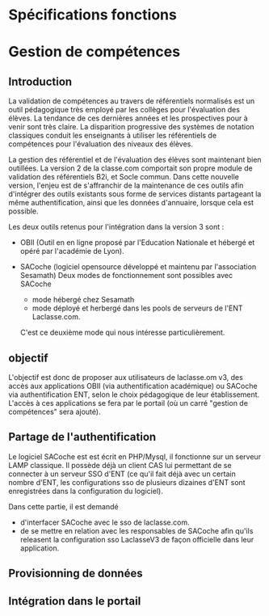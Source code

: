 # Spécifications fonctions
# Gestion de compétences

## Introduction
La validation de compétences au travers de référentiels normalisés est un outil pédagogique très employé par les collèges pour l'évaluation des élèves.
La tendance de ces dernières années et les prospectives pour à venir sont très claire. 
La disparition progressive des systèmes de notation classiques conduit les enseignants à utiliser les référentiels de compétences pour l'évaluation des niveaux des élèves.

La gestion des référentiel et de l'évaluation des élèves sont maintenant bien outillées. La version 2 de la classe.com comportait son propre module de validation des référentiels B2i, et Socle commun.
Dans cette nouvelle version, l'enjeu est de s'affranchir de la maintenance de ces outils afin d'intégrer des outils existants sous forme de services distants partageant la même authentification, ainsi que les données d'annuaire, lorsque cela est possible.

Les deux outils retenus pour l'intégration dans la version 3 sont :
- OBII (Outil en en ligne proposé par l'Education Nationale et hébergé et opéré par l'académie de Lyon).
- SACoche (logiciel opensource développé et maintenu par l'association Sesamath)
  Deux modes de fonctionnement sont possibles avec SACoche
    - mode hébergé chez Sesamath
    - mode déployé et herbergé dans les pools de serveurs de l'ENT Laclasse.com.
    
    C'est ce deuxième mode qui nous intéresse particulièrement.
    
## objectif

L'objectif est donc de proposer aux utilisateurs de laclasse.om v3, des accès aux applications OBII (via authentification académique) ou SACoche via authentification ENT, selon le choix pédagogique de leur établissement.
L'accès à ces applications se fera par le portail (où un carré "gestion de compétences" sera ajouté).

## Partage de l'authentification
Le logiciel SACoche est est écrit en PHP/Mysql, il fonctionne sur un serveur LAMP classique. Il possède déjà un client CAS lui permettant de se connecter à un serveur SSO d'ENT (ce qu'il fait déjà avec un certain nombre d'ENT, les configurations sso de plusieurs dizaines d'ENT sont enregistrées dans la configuration du logiciel).

Dans cette partie, il est demandé 
- d'interfacer SACoche avec le sso de laclasse.com.
- de se mettre en relation avec les responsables de SACoche afin qu'ils releasent la configuration sso LaclasseV3 de façon officielle dans leur application.

## Provisionning de données

## Intégration dans le portail

